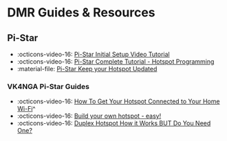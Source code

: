 # DMR Guides &amp; Resources

## Pi-Star

* :octicons-video-16: [Pi-Star Initial Setup Video Tutorial](https://www.youtube.com/watch?v=B5G4gYDdJeQ)
* :octicons-video-16: [Pi-Star Complete Tutorial - Hotspot Programming](https://www.youtube.com/watch?v=DDZMY_6qjjI)
* :material-file: [Pi-Star Keep your Hotspot Updated](https://m6ceb.com/hotspot-edit/how-to-keep-your-mmdvm-ham-radio-hotspot-updated/)

### VK4NGA Pi-Star Guides

* :octicons-video-16: [How To Get Your Hotspot Connected to Your Home Wi-Fi](https://www.youtube.com/watch?v=59zqQyVLVGo)^
* :octicons-video-16: [Build your own hotspot - easy!](https://www.youtube.com/watch?v=kqONydk515I)
* :octicons-video-16: [Duplex Hotspot How it Works BUT Do You Need One?](https://www.youtube.com/watch?fbclid=IwAR01Gm0YGT8IImGMr-iU87_XCwjpAXzbb2SjYkTlsSmL2i1hi5brJNLb15U&v=55-2gWDqemg&feature=youtu.be)




